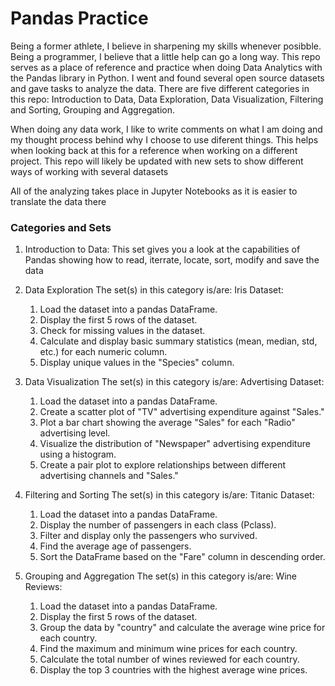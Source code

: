 # Pandas Practice
Being a former athlete, I believe in sharpening my skills whenever posibble. Being a programmer, I believe that a little help can go a long way. This repo serves as a place of reference and practice when doing Data Analytics with the Pandas library in Python. I went and found several open source datasets and gave tasks to analyze the data. There are five different categories in this repo: Introduction to Data, Data Exploration, Data Visualization, Filtering and Sorting, Grouping and Aggregation.

When doing any data work, I like to write comments on what I am doing and my thought process behind why I choose to use diferent things. This helps when looking back at this for a reference when working on a different project. This repo will likely be updated with new sets to show different ways of working with several datasets 

All of the analyzing takes place in Jupyter Notebooks as it is easier to translate the data there

### Categories and Sets

1. Introduction to Data:
  This set gives you a look at the capabilities of Pandas showing how to read, iterrate, locate, sort, modify and save the data

3. Data Exploration
  The set(s) in this category is/are:
  Iris Dataset:
    1. Load the dataset into a pandas DataFrame.
    2. Display the first 5 rows of the dataset.
    3. Check for missing values in the dataset.
    4. Calculate and display basic summary statistics (mean, median, std, etc.) for each numeric column.
    5. Display unique values in the "Species" column.

4. Data Visualization
  The set(s) in this category is/are:
  Advertising Dataset:
    1. Load the dataset into a pandas DataFrame.
    2. Create a scatter plot of "TV" advertising expenditure against "Sales."
    3. Plot a bar chart showing the average "Sales" for each "Radio" advertising level.
    4. Visualize the distribution of "Newspaper" advertising expenditure using a histogram.
    5. Create a pair plot to explore relationships between different advertising channels and "Sales."
  
5. Filtering and Sorting
  The set(s) in this category is/are:
  Titanic Dataset:
    1. Load the dataset into a pandas DataFrame.
    2. Display the number of passengers in each class (Pclass).
    3. Filter and display only the passengers who survived.
    4. Find the average age of passengers.
    5. Sort the DataFrame based on the "Fare" column in descending order.
   
6. Grouping and Aggregation
  The set(s) in this category is/are:
  Wine Reviews:
    1. Load the dataset into a pandas DataFrame.
    2. Display the first 5 rows of the dataset.
    3. Group the data by "country" and calculate the average wine price for each country.
    4. Find the maximum and minimum wine prices for each country.
    5. Calculate the total number of wines reviewed for each country.
    6. Display the top 3 countries with the highest average wine prices.
